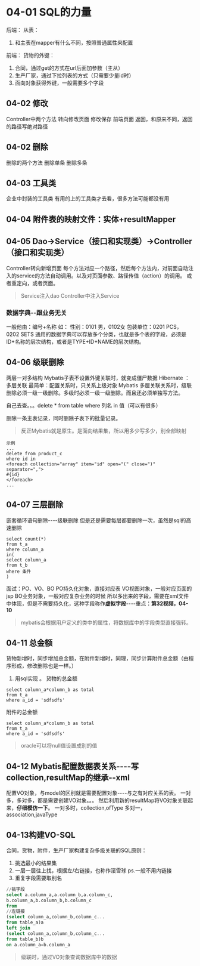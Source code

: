 # 04-01 SQL的力量
后端：
从表：
1. 和主表在mapper有什么不同，按照普通属性来配置

前端：
货物的外键：
1. 合同，通过get的方式在url后面加参数（主从）
2. 生产厂家，通过下拉列表的方式（只需要少量id时）
3. 面向对象获得外键，一般需要多个字段

## 04-02 修改
Controller中两个方法
转向修改页面
修改保存
前端页面
返回，和原来不同，返回的路径写绝对路径

## 04-02 删除
删除的两个方法
删除单条
删除多条

## 04-03 工具类
企业中封装的工具类
有用的上的工具类才去看，很多方法可能都没有用


## 04-04 附件表的映射文件：实体+resultMapper

## 04-05 Dao->Service（接口和实现类）->Controller（接口和实现类）

Controller转向新增页面
每个方法对应一个路径，然后每个方法内，对前面自动注入的service的方法自动调用。以及对页面参数、路径传值（action）的调用。
或者重定向，或者页面。

> Service注入dao
> Controller中注入Service

### 数据字典--跟业务无关 
一般他由：编号+名称
如：
性别：0101 男，0102女
包装单位：0201 PCS， 0202 SETS
通用的数据字典可以存放多个分类，也就是多个表的字段，必须是ID+名称的层次结构，或者是TYPE+ID+NAME的层次结构。

## 04-06 级联删除
两层一对多结构
Mybatis子表不设置外键关联时，就变成僵尸数据
Hibernate ： 多层关联 最简单：配置关系时，只关系上级对象
Mybatis 多层关联关系时，级联删除必须一级一级删除。多级时必须一级一级删除。而且还必须单独写方法。

自己去查。。。delete  * from table where 列名 in 值（可以有很多）

删除一条主表记录，同时删除子表下的批量记录。

> 反正Mybatis就是原生。是面向结果集，所以用多少写多少，别全部映射

```
示例
...
delete from product_c
where id in
<foreach collection="array" item="id" open="(" close=")" separator=",">
#{id}
</foreach>
...
```

## 04-07 三层删除
 嵌套循环语句删除----级联删除
但是还是需要每层都要删除一次，虽然是sql的高速删除

```
select count(*) 
from t_a
where column_a 
in(
select column_a
from t_b
where 条件
)
```

面试：PO、VO、BO
PO持久化对象，直接对应表
VO视图对象，一般对应页面的jsp
BO业务对象，一般对应复杂业务的时候
所以多出来的字段，需要在xml文件中体现，但是不需要持久化，这种字段称作**虚拟字段**----重点：**第32视频，04-10**

> mybatis会根据用户定义的类中的属性，将数据库中的字段类型直接强转。

## 04-11 总金额
货物新增时，同步增加总金额，在附件新增时，同理，同步计算附件总金额（由程序形成，修改删除也是一样。）

1. 用sql实现 。
货物的总金额
```
select column_a*column_b as total  
from t_a
where a_id = 'sdfsdfs'
```
附件的总金额
```
select column_a*column_b as total 
from t_a
where a_id = 'sdfsdfs'
```

>oracle可以将null值设置成别的值

## 04-12 Mybatis配置数据表关系----写collection,resultMap的继承--xml
配置VO对象，与model的区别就是需要配置对象----与之有对应关系的表。
一对多，多对多，都是需要创建VO对象。。。
然后利用新的resultMap将VO对象关联起来，**仔细模仿一下**。
一对多时，collection,ofType
多对一，association,javaType

## 04-13构建VO-SQL
合同，货物，附件，生产厂家构建复杂多级关联的SQL原则：
1. 挑选最小的结果集
2.  一层一层往上找，根据左/右链接，也称作滚雪球
ps.一般不用内链接
3.  重复字段需要取别名

```sql 
//挑字段
select a.column_a,a.column_b,a.column_c,
b.column_a,b.column_b,b.column_c
from
//左链接
(select column_a,column_b,column_c...
from table_a)a
left join
(select column_a,column_b,column_c...
from table_b)b
on a.column_a=b.column_a
```

> 级联时，通过VO对象查询数据库中的数据


